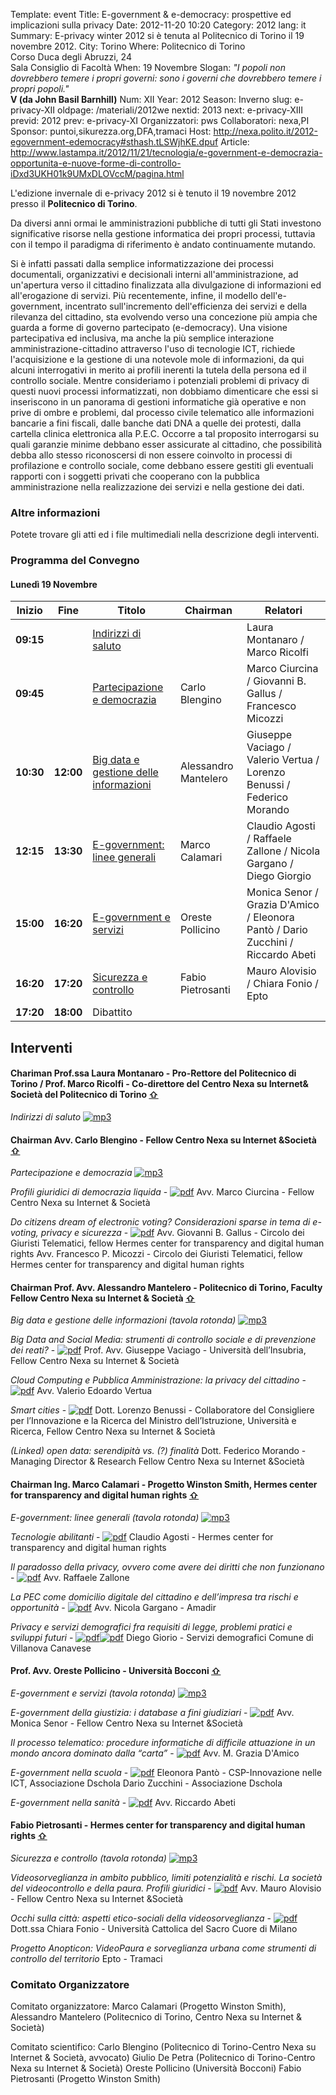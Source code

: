 Template: event
Title: E-government &amp; e-democracy: prospettive ed implicazioni sulla privacy
Date: 2012-11-20 10:20
Category: 2012
lang: it
Summary: E-privacy winter 2012 si è tenuta al Politecnico di
         Torino il 19 novembre 2012.
City: Torino
Where: Politecnico di Torino<br/>Corso Duca degli Abruzzi, 24<br/>Sala Consiglio di Facoltà
When: 19 Novembre
Slogan: <i>"I popoli non dovrebbero temere i propri governi: sono i governi che dovrebbero temere i propri popoli."</i><br/><b>V (da John Basil Barnhill)</b>
Num: XII
Year: 2012
Season: Inverno
slug: e-privacy-XII
oldpage: /materiali/2012we
nextid: 2013
next: e-privacy-XIII
previd: 2012
prev: e-privacy-XI
Organizzatori: pws
Collaboratori: nexa,PI
Sponsor: puntoi,sikurezza.org,DFA,tramaci
Host: http://nexa.polito.it/2012-egovernment-edemocracy#sthash.tLSWjhKE.dpuf
Article: http://www.lastampa.it/2012/11/21/tecnologia/e-government-e-democrazia-opportunita-e-nuove-forme-di-controllo-iDxd3UKH01k9UMxDLOVccM/pagina.html

L'edizione invernale di e-privacy 2012 si è tenuto il 19 novembre 2012
presso il **Politecnico di Torino**.

Da diversi anni ormai le amministrazioni pubbliche di tutti gli Stati investono
significative risorse nella gestione informatica dei propri processi, tuttavia
con il tempo il paradigma di riferimento è andato continuamente mutando.


Si è infatti passati dalla semplice informatizzazione dei processi documentali,
organizzativi e decisionali interni all'amministrazione, ad un'apertura verso il
cittadino finalizzata alla divulgazione di informazioni ed all'erogazione di servizi.
Più recentemente, infine, il modello dell'e-government, incentrato sull'incremento
dell'efficienza dei servizi e della rilevanza del cittadino, sta evolvendo verso
una concezione più ampia che guarda a forme di governo partecipato (e-democracy).
Una visione partecipativa ed inclusiva, ma anche la più semplice interazione
amministrazione-cittadino attraverso l'uso di tecnologie ICT, richiede l'acquisizione
e la gestione di una notevole mole di informazioni, da qui alcuni interrogativi in
merito ai profili inerenti la tutela della persona ed il controllo sociale.
Mentre consideriamo i potenziali problemi di privacy di questi nuovi processi
informatizzati, non dobbiamo dimenticare che essi si inseriscono in un panorama
di gestioni informatiche già operative e non prive di ombre e problemi, dal processo
civile telematico alle informazioni bancarie a fini fiscali, dalle banche dati DNA
a quelle dei protesti, dalla cartella clinica elettronica alla P.E.C.
Occorre a tal proposito interrogarsi su quali garanzie minime debbano esser assicurate
al cittadino, che possibilità debba allo stesso riconoscersi di non essere coinvolto
in processi di profilazione e controllo sociale, come debbano essere gestiti gli
eventuali rapporti con i soggetti privati che cooperano con la pubblica amministrazione
nella realizzazione dei servizi e nella gestione dei dati.

### Altre informazioni

Potete trovare gli atti ed i file multimediali nella descrizione degli interventi.

### <a name="programma"></a>Programma del Convegno

#### <a name="lu"></a>Lunedì 19 Novembre

**Inizio** | **Fine** | **Titolo** | **Chairman** | **Relatori**
--- | --- | --- | ---  | ---
**09:15** | | [Indirizzi di saluto](#i1) | | Laura Montanaro / Marco Ricolfi
**09:45** | | [Partecipazione e democrazia](#i2) | Carlo Blengino | Marco Ciurcina / Giovanni B. Gallus / Francesco Micozzi
**10:30** | **12:00** | [Big data e gestione delle informazioni](#i3) | Alessandro Mantelero | Giuseppe Vaciago / Valerio Vertua / Lorenzo Benussi / Federico Morando
**12:15** | **13:30** | [E-government: linee generali](#i4) | Marco Calamari | Claudio Agosti / Raffaele Zallone / Nicola Gargano / Diego Giorgio
**15:00** | **16:20** | [E-government e servizi](#i5) | Oreste Pollicino | Monica Senor / Grazia D'Amico / Eleonora Pantò / Dario Zucchini / Riccardo Abeti
**16:20** | **17:20** | [Sicurezza e controllo](#i6) | Fabio Pietrosanti | Mauro Alovisio / Chiara Fonio / Epto
**17:20** | **18:00** | Dibattito

## <a name="interventi"></a>Interventi


#### <a name="i1"></a>Chariman Prof.ssa Laura Montanaro - Pro-Rettore del Politecnico di Torino / Prof. Marco Ricolfi - Co-direttore del Centro Nexa su Internet&amp; Società del Politecnico di Torino [⇧](#lu)
_Indirizzi di saluto_
[![mp3]({static}/images/icon/sound.png "MP3")](http://urna.winstonsmith.org/materiali/2012we/audio/Indirizzi_di_saluto.mp3)

#### <a name="i2"></a>Chairman Avv. Carlo Blengino - Fellow Centro Nexa su Internet &amp;Società [⇧](#lu)
_Partecipazione e democrazia_
[![mp3]({static}/images/icon/sound.png "MP3")](http://urna.winstonsmith.org/materiali/2012we/audio/Partecipazione_e_democrazia.mp3)

_Profili giuridici di democrazia liquida_ \- [![pdf]({static}/images/icon/pdf.png)](http://urna.winstonsmith.org/materiali/2012we/atti/epwe2012_01_ciurcina_democrazia_liquida.pdf)
Avv. Marco Ciurcina - Fellow Centro Nexa su Internet &amp; Società

_Do citizens dream of electronic voting? Considerazioni sparse in tema di e-voting, privacy e sicurezza_ \- [![pdf]({static}/images/icon/pdf.png)](http://urna.winstonsmith.org/materiali/2012we/atti/epwe2012_02_gallus_micozzi_do_citizien_dreams.pdf)
Avv. Giovanni B. Gallus - Circolo dei Giuristi Telematici, fellow Hermes center for transparency and digital human rights
Avv. Francesco P. Micozzi - Circolo dei Giuristi Telematici, fellow Hermes center for transparency and digital human rights

#### <a name="i3"></a>Chairman Prof. Avv. Alessandro Mantelero - Politecnico di Torino, Faculty Fellow Centro Nexa su Internet &amp; Società [⇧](#lu)
_Big data e gestione delle informazioni (tavola rotonda)_
[![mp3]({static}/images/icon/sound.png "MP3")](http://urna.winstonsmith.org/materiali/2012we/audio/Big_data_e_gestione_delle_informazioni.mp3)

_Big Data and Social Media: strumenti di controllo sociale e di prevenzione dei reati?_ \- [![pdf]({static}/images/icon/pdf.png)](http://urna.winstonsmith.org/materiali/2012we/atti/epwe2012_03_vaciago_big_data_e_social_media.pdf)
Prof. Avv. Giuseppe Vaciago - Università dell’Insubria, Fellow Centro Nexa su Internet &amp; Società

_Cloud Computing e Pubblica Amministrazione: la privacy del cittadino_ \- [![pdf]({static}/images/icon/pdf.png)](http://urna.winstonsmith.org/materiali/2012we/atti/epwe2012_04_vertua_cloud_computing_e_PA.pdf)
Avv. Valerio Edoardo Vertua

_Smart cities_ \- [![pdf]({static}/images/icon/pdf.png)](http://urna.winstonsmith.org/materiali/2012we/atti/epwe2012_05_benussi_smart_cities.pdf)
Dott. Lorenzo Benussi - Collaboratore del Consigliere per l’Innovazione e la Ricerca del Ministro dell’Istruzione, Università e Ricerca, Fellow Centro Nexa su Internet &amp; Società

_(Linked) open data: serendipità vs. (?) finalità_
Dott. Federico Morando - Managing Director &amp; Research Fellow Centro Nexa su Internet &amp;Società

#### <a name="i4"></a>Chairman Ing. Marco Calamari - Progetto Winston Smith, Hermes center for transparency and digital human rights [⇧](#lu)
_E-government: linee generali (tavola rotonda)_
[![mp3]({static}/images/icon/sound.png "MP3")](http://urna.winstonsmith.org/materiali/2012we/audio/Egovernment_linee_generali.mp3)

_Tecnologie abilitanti_ \- [![pdf]({static}/images/icon/pdf.png)](http://urna.winstonsmith.org/materiali/2012we/atti/epwe2012_07_agosti_tecnologie_abilitanti.pdf)
Claudio Agosti - Hermes center for transparency and digital human rights

_Il paradosso della privacy, ovvero come avere dei diritti che non funzionano_ \- [![pdf]({static}/images/icon/pdf.png)](http://urna.winstonsmith.org/materiali/2012we/atti/epwe2012_08_zallone_paradosso_privacy.pdf)
Avv. Raffaele Zallone

_La PEC come domicilio digitale del cittadino e dell’impresa tra rischi e opportunità_ \- [![pdf]({static}/images/icon/pdf.png)](http://urna.winstonsmith.org/materiali/2012we/atti/epwe2012_09_gargano_pec_domicilio_digitale_cittadino.pdf)
Avv. Nicola Gargano - Amadir

_Privacy e servizi demografici fra requisiti di legge, problemi pratici e sviluppi futuri_ \- [![pdf]({static}/images/icon/presentation.png)](http://urna.winstonsmith.org/materiali/2012we/atti/epwe2012_10_giorio_privacy_e_servizi_demografici.pdf)[![pdf]({static}/images/icon/pdf.png)](http://urna.winstonsmith.org/materiali/2012we/atti/epwe2012_10_giorio_privacy_e_servizi_demografici_relazione.pdf)
Diego Giorio - Servizi demografici Comune di Villanova Canavese

#### <a name="i5"></a>Prof. Avv. Oreste Pollicino - Università Bocconi [⇧](#lu)
_E-government e servizi (tavola rotonda)_
[![mp3]({static}/images/icon/sound.png "MP3")](http://urna.winstonsmith.org/materiali/2012we/audio/Egovernment_e_servizi.mp3)

_E-government della giustizia: i database a fini giudiziari_ \- [![pdf]({static}/images/icon/pdf.png)](http://urna.winstonsmith.org/materiali/2012we/atti/epwe2012_11_senor_database_giudiziari.pdf)
Avv. Monica Senor - Fellow Centro Nexa su Internet &amp;Società

_Il processo telematico: procedure informatiche di difficile attuazione in un mondo ancora dominato dalla “carta”_ \- [![pdf]({static}/images/icon/pdf.png)](http://urna.winstonsmith.org/materiali/2012we/atti/epwe2012_12_d_amico_processo_telematico.pdf)
Avv. M. Grazia D'Amico

_E-government nella scuola_ \- [![pdf]({static}/images/icon/pdf.png)](http://urna.winstonsmith.org/materiali/2012we/atti/epwe2012_13_panto_zucchini_e-government_nella_scuola.pdf)
Eleonora Pantò - CSP-Innovazione nelle ICT, Associazione Dschola
Dario Zucchini - Associazione Dschola

_E-government nella sanità_ \- [![pdf]({static}/images/icon/pdf.png)](http://urna.winstonsmith.org/materiali/2012we/atti/epwe2012_14_abeti_e-government_e_dati_sanitari.pdf)
Avv. Riccardo Abeti

#### <a name="i6"></a>Fabio Pietrosanti - Hermes center for transparency and digital human rights [⇧](#lu)
_Sicurezza e controllo (tavola rotonda)_
[![mp3]({static}/images/icon/sound.png "MP3")](http://urna.winstonsmith.org/materiali/2012we/audio/Sicurezza_e_controllo.mp3)

_Videosorveglianza in ambito pubblico, limiti potenzialità e rischi. La società del videocontrollo e della paura. Profili giuridici_ \- [![pdf]({static}/images/icon/pdf.png)](http://urna.winstonsmith.org/materiali/2012we/atti/epwe2012_15_alovisio_videosorveglianza_ambito_pubblico.pdf)
Avv. Mauro Alovisio - Fellow Centro Nexa su Internet &amp;Società

_Occhi sulla città: aspetti etico-sociali della videosorveglianza_ \- [![pdf]({static}/images/icon/pdf.png)](http://urna.winstonsmith.org/materiali/2012we/atti/epwe2012_16_fonio_occhi_sulla_citta.pdf)
Dott.ssa Chiara Fonio - Università Cattolica del Sacro Cuore di Milano

_Progetto Anopticon: VideoPaura e sorveglianza urbana come strumenti di controllo del territorio_
Epto - Tramaci


### Comitato Organizzatore

Comitato organizzatore:
Marco Calamari (Progetto Winston Smith),
Alessandro Mantelero (Politecnico di Torino, Centro Nexa su Internet &amp; Società)

Comitato scientifico:
Carlo Blengino (Politecnico di Torino-Centro Nexa su Internet &amp; Società, avvocato)
Giulio De Petra (Politecnico di Torino-Centro Nexa su Internet &amp; Società)
Oreste Pollicino (Università Bocconi)
Fabio Pietrosanti (Progetto Winston Smith)
